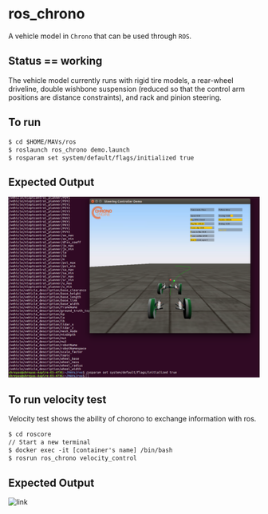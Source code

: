 # ros_chrono

A vehicle model in `Chrono` that can be used through `ROS`.

## Status == working
The vehicle model currently runs with rigid tire models, a rear-wheel driveline, double wishbone suspension (reduced so that the control arm positions are distance constraints), and rack and pinion steering.

## To run

```
$ cd $HOME/MAVs/ros
$ roslaunch ros_chrono demo.launch
$ rosparam set system/default/flags/initialized true
```

## Expected Output
![link](../images/chrono_demo/expectedoutputchronodemo.png)


## To run velocity test
Velocity test shows the ability of chorono to exchange information with ros. 
```
$ cd roscore
// Start a new terminal
$ docker exec -it [container's name] /bin/bash
$ rosrun ros_chrono velocity_control
```
## Expected Output
![link](../image/chrono_demo/velocity_control_demo.png)
